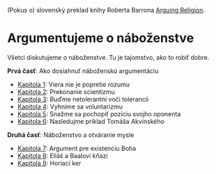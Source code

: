 (Pokus o) slovenský preklad knihy Roberta Barrona [Arguing Religion](https://www.amazon.com/Arguing-Religion-Bishop-Speaks-Facebook/dp/1943243379).

# Argumentujeme o náboženstve

Všetci diskutujeme o náboženstve. Tu je tajomstvo, ako to robiť dobre.

**Prvá časť**: Ako dosiahnuť náboženskú argumentáciu

* [Kapitola 1](Kapitola1.md): Viera nie je popretie rozumu
* [Kapitola 2](Kapitola2.md): Prekonanie scientizmu
* [Kapitola 3](Kapitola3.md): Buďme netolerantní voči tolerancii
* [Kapitola 4](Kapitola4.md): Vyhnime sa voluntarizmu
* [Kapitola 5](Kapitola5.md): Snažme sa pochopiť pozíciu svojho oponenta
* [Kapitola 6](Kapitola6.md): Nasledujme príklad Tomáša Akvinského

**Druhá časť**: Náboženstvo a otváranie mysle

* [Kapitola 7](Kapitola7.md): Argument pre existenciu Boha
* [Kapitola 8](Kapitola8.md): Eliáš a Baalovi kňazi
* [Kapitola 9](Kapitola9.md): Horiaci ker

